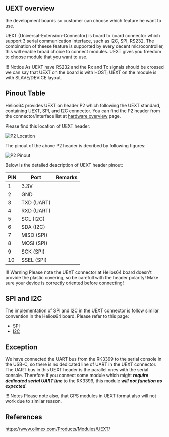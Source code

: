 ## UEXT overview
the development boards so customer can choose which feature he want to use.

UEXT (Universal-Extension-Connector) is board to board connector which support 3 serial communication interface, such as I2C, SPI, RS232.
The combination of theese feature is supported by every decent microcontroller, this will enable broad choice to connect modules.
UEXT gives you freedom to choose module that you want to use.

!!! Notice
        As UEXT have RS232 and the Rx and Tx signals should be crossed we can say that UEXT on the board is with HOST; UEXT on the module is with SLAVE/DEVICE layout.


## Pinout Table
Helios64 provides UEXT on header P2 which following the UEXT standard, containing UEXT, SPI, and I2C connector.
You can find the P2 header from the connector/interface list at [hardware overview](/helios64/hardware) page.

Please find this location of UEXT header:

![P2 Location](/helios64/img/hardware/UEXT_zoom.jpg)

The pinout of the above P2 header is decribed by following figures:

![P2 Pinout](/helios64/img/hardware/UEXT_pinout.png)

Below is the detailed description of UEXT header pinout:

| PIN | Port | Remarks |
|-----|------|-------------|
| 1 | 3.3V | |
| 2 | GND | |
| 3 | TXD (UART) | |
| 4 | RXD (UART) | |
| 5 | SCL (I2C) | |
| 6 | SDA (I2C) | |
| 7 | MISO (SPI) | |
| 8 | MOSI (SPI) | |
| 9 | SCK (SPI) | |
|10 | SSEL (SPI) | |

!!! Warning
       Please note the UEXT connector at Helios64 board doesn't provide the plastic covering, so be carefull with the header polarity!
Make sure your device is correctly oriented before connecting!

## SPI and I2C

The implementation of SPI and I2C in the UEXT connector is follow similar convention in the Helios64 board. Please refer to this page:

- [SPI](/helios64/hardware/)
- [I2C](/helios64/I2C/)


## Exception

We have connected the UART bus from the RK3399 to the serial console in the USB-C, so there is no dedicated line of UART in the UEXT connector.
The UART bus in this UEXT header is the parallel ones with the serial console.
Therefore if you connect some module which might ***require dedicated serial UART line*** to the RK3399, this module ***will not function as expected***.

!!! Notes
       Please note also, that GPS modules in UEXT format also will not work due to similar reason.

## References
https://www.olimex.com/Products/Modules/UEXT/

